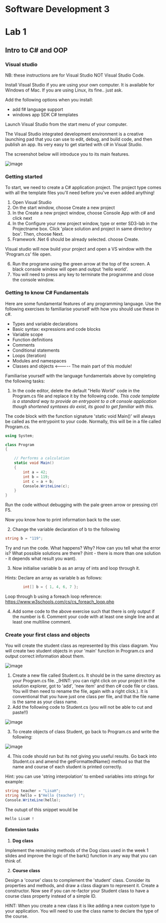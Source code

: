 # Software Development 3
# Lab 1

## Intro to C# and OOP


### Visual studio

NB: these instructions are for Visual Studio NOT Visual Studio Code.

Install Visual Studio if you are using your own computer. It is available for Windows of Mac. If you are using Linux, its fine.. just ask.

Add the following options when you  install:

  * add f# language support
   * windows app SDK C# templates



Launch Visual Studio from the start menu of your computer.


The Visual Studio integrated development environment is a creative launching pad that you
can use to edit, debug, and build code, and then publish an app. Its very easy to get started with c# in Visual Studio.


The screenshot below will introduce you to its main features.

![image](./VS-ide.png "VS code IDE")


### Getting started

To start, we need to create a C# application project. The project type comes with all the
template files you'll need before you've even added anything!
1. Open Visual Studio
2. On the start window, choose Create a new project
3. In the Create a new project window, choose Console App with c# and click next
4. In the Configure your new project window, type or enter SD3-lab in the Projectname box. Click 'place solution and project in same directory box'. Then, choose Next.
5. Framework .Net 6 should be already selected.  choose Create.

Visual studio will now build your project and open a VS window with the 'Program.cs' file open.

6. Run the programe using the green arrow at the top of the screen.  A black console window will open and output 'hello world'.  
7. You will need to press any key to terminate the programme and close the console window.


### Getting to know C# Fundamentals

Here are some fundamental features of any programming language.  Use the following exercises to familiarise yourself with how you should use these in c#.

   * Types and variable declarations
   * Basic syntax: expressions and code blocks
   * Variable scope
   * Function definitions
   * Comments
   * Conditional statements
   * Loops (iteration)
   * Modules and namespaces
   * Classes and objects <----- The main part of this module!


Familiarise yourself with the language fundamentals above by completing the following tasks:

1. In the code editor, delete the default "Hello World" code in the Program.cs file and replace it by the
following code.  _This code template is a standard way to provide an entrypoint to a c# console application though shortened syntaxes do exist, its good to get familiar with this._

The code block with the function signature 'static void Main()' will always be called as the entrypoint to your code. Normally, this will be in a file called Program.cs.

```c#
using System;

class Program
{

    // Performs a calculation
    static void Main()
    {
        int a = 42;
        int b = 119;
        int c = a + b;
        Console.WriteLine(c);
    }
}

```

Run the code without debugging with the pale green arrow or pressing ctrl F5.

Now you know how to print information back to the user.

2. Change the variable declaration of b to the following

```c#
string b = "119";

```

Try and run the code. What happens? Why? How can you tell what the error is? What possible solutions are there? (hint - there is more than one solution - it depends what result you want).

3. Now initialise variable b as an array of ints and loop through it.

Hints:
Declare an array as variable b as follows: 

```c#
        int[] b = { 1, 4, 6, 7 };
```

Loop through b using a foreach loop reference: https://www.w3schools.com/cs/cs_foreach_loop.php

4. Add some code to the above exercise such that there is only output if the number is 6.  Comment your code with at least one single line and at least one multiline comment.


### Create your first class and objects

You will create the student class as represented by this class diagram. You will create two student objects in your 'main' function in Program.cs and output correct information about them.

![image](./student-class.png "Student class diagram")

1. Create a new file called Student.cs. It should be in the same directory as your Program.cs file.  _(HINT: you can right click on your project in the solution explorer, got to 'add', 'new item' and then c# code file or class. You will then need to rename the file, again with a right click.).  It is conventional that you have just one class per file, and that the file name is the same as your class name.
2. Add the following code to Student.cs (you will not be able to cut and paste!!)


![image](./student-class-code.png "Student class code")

3. To create objects of class Student, go back to Program.cs and write the following:

![image](./Main-code.png "Student class code")

4. This code should run but its not giving you useful results. Go back into Student.cs and amend the getFormattedName() method so that the name and course of each student is printed correctly.

Hint: you can use 'string interpolation' to embed variables into strings for example:

```c#
string teacher = "LisaH";
string hello = $"Hello {teacher} !";
Console.WriteLine(hello);
```

The outupt of this snippet would be

```
Hello LisaH !
```


#### Extension tasks



1. __Dog class__

Implement the remaining methods of the Dog class used in the week 1 slides and improve the logic of the bark() function in any way that you can think of.

2. __Course class__

Design a 'course' class to complement the 'student' class.  Consider its properties and methods, and draw a class diagram to represent it.  Create a constructor.  Now see if you can re-factor your Student class to have a course class property instead of a simple ID.  

HINT: When you create a new class it is like adding a new custom type to your application.  You will need to use the class name to declare the type of the course.
